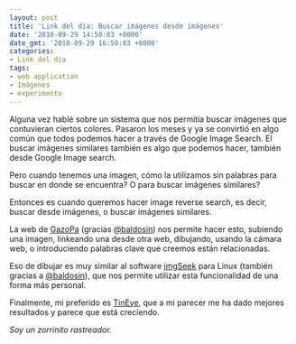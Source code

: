```yaml
---
layout: post
title: 'Link del día: Buscar imágenes desde imágenes'
date: '2010-09-29 14:50:03 +0000'
date_gmt: '2010-09-29 16:50:03 +0000'
categories:
- Link del día
tags:
- web application
- Imágenes
- experimento
---
```


Alguna vez hablé sobre un sistema que nos permitía buscar imágenes que contuvieran ciertos colores. Pasaron los meses y ya se convirtió en algo común que todos podemos hacer a través de Google Image Search. El buscar imágenes similares también es algo que podemos hacer, también desde Google Image search.

Pero cuando tenemos una imagen, cómo la utilizamos sin palabras para buscar en donde se encuentra? O para buscar imágenes similares?

Entonces es cuando queremos hacer image reverse search, es decir, buscar desde imágenes, o buscar imágenes similares.

La web de [GazoPa](http://www.gazopa.com/) (gracias [@baldosin](http://www.twitter.com/baldosin)) nos permite hacer esto, subiendo una imagen, linkeando una desde otra web, dibujando, usando la cámara web, o introduciendo palabras clave que creemos están relacionadas.

Eso de dibujar es muy similar al software [imgSeek](http://www.imgseek.net/) para Linux (también gracias a [@baldosin](http://www.twitter.com/baldosin)), que nos permite utilizar esta funcionalidad de una forma más personal.

Finalmente, mi preferido es [TinEye](http://www.tineye.com/), que a mi parecer me ha dado mejores resultados y parece que está creciendo.

_Soy un zorrinito rastreador._
